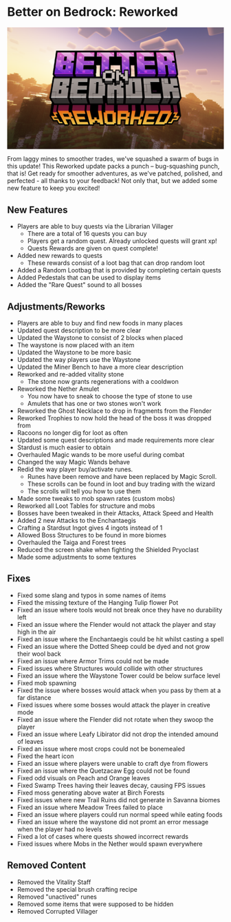 # Better on Bedrock: Reworked

<div style="display: flex; align-items: center;">
  <img src="./assets/bob-rework.png" alt="Example Image">
</div>


From laggy mines to smoother trades, we've squashed a swarm of bugs in this update! This Reworked update packs a punch – bug-squashing punch, that is! Get ready for smoother adventures, as we've patched, polished, and perfected - all thanks to your feedback! Not only that, but we added some new feature to keep you excited!
## New Features
- Players are able to buy quests via the Librarian Villager
  * There are a total of 16 quests you can buy
  * Players get a random quest. Already unlocked quests will grant xp!
  * Quests Rewards are given on quest complete!
- Added new rewards to quests
  * These rewards consist of a loot bag that can drop random loot
- Added a Random Lootbag that is provided by completing certain quests
- Added Pedestals that can be used to display items
- Added the "Rare Quest" sound to all bosses
## Adjustments/Reworks
- Players are able to buy and find new foods in many places
- Updated quest description to be more clear
- Updated the Waystone to consist of 2 blocks when placed
- The waystone is now placed with an item
- Updated the Waystone to be more basic
- Updated the way players use the Waystone
- Updated the Miner Bench to have a more clear description
- Reworked and re-added vitality stone 
  * The stone now grants regenerations with a cooldwon
- Reworked the Nether Amulet
  * You now have to sneak to choose the type of stone to use
  * Amulets that has one or two stones won't work
- Reworked the Ghost Necklace to drop in fragments from the Flender
- Reworked Trophies to now hold the head of the boss it was dropped from
- Racoons no longer dig for loot as often
- Updated some quest descriptions and made requirements more clear
- Stardust is much easier to obtain
- Overhauled Magic wands to be more useful during combat
- Changed the way Magic Wands behave
- Redid the way player buy/activate runes.
  * Runes have been remove and have been replaced by Magic Scroll.
  * These scrolls can be found in loot and buy trading with the wizard
  * The scrolls will tell you how to use them
- Made some tweaks to mob spawn rates (custom mobs)
- Reworked all Loot Tables for structure and mobs
- Bosses have been tweaked in their Attacks, Attack Speed and Health
- Added 2 new Attacks to the Enchantaegis
- Crafting a Stardsut Ingot gives 4 ingots instead of 1
- Allowed Boss Structures to be found in more biomes
- Overhauled the Taiga and Forest trees
- Reduced the screen shake when fighting the Shielded Pryoclast
- Made some adjustments to some textures
## Fixes
- Fixed some slang and typos in some names of items
- Fixed the missing texture of the Hanging Tulip flower Pot
- Fixed an issue where tools would not break once they have no durability left
- Fixed an issue where the Flender would not attack the player and stay high in the air
- Fixed an issue where the Enchantaegis could be hit whilst casting a spell
- Fixed an issue where the Dotted Sheep could be dyed and not grow their wool back
- Fixed an issue where Armor Trims could not be made
- Fixed issues where Structures would collide with other structures
- Fixed an issue where the Waystone Tower could be below surface level
- Fixed mob spawning
- Fixed the issue where bosses would attack when you pass by them at a far distance
- Fixed issues where some bosses would attack the player in creative mode
- Fixed an issue where the Flender did not rotate when they swoop the player
- Fixed an issue where Leafy Libirator did not drop the intended amound of leaves
- Fixed an issue where most crops could not be bonemealed
- Fixed the heart icon
- Fixed an issue where players were unable to craft dye from flowers
- Fixed an issue where the Quetzacaw Egg could not be found
- Fixed odd visuals on Peach and Orange leaves
- Fixed Swamp Trees having their leaves decay, causing FPS issues
- Fixed moss generating above water at Birch Forests
- Fixed issues where new Trail Ruins did not generate in Savanna biomes
- Fixed an issue where Meadow Trees failed to place
- Fixed an issue where players could run normal speed while eating foods
- Fixed an issue where the waystone did not promt an error message when the player had no levels
- Fixed a lot of cases where quests showed incorrect rewards
- Fixed issues where Mobs in the Nether would spawn everywhere
## Removed Content
- Removed the Vitality Staff
- Removed the special brush crafting recipe
- Removed "unactived" runes
- Removed some items that were supposed to be hidden
- Removed Corrupted Villager
